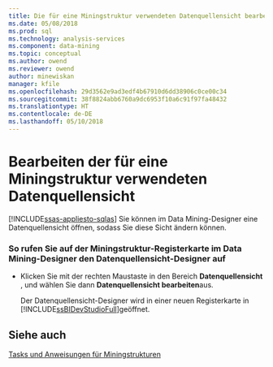 ```yaml
---
title: Die für eine Miningstruktur verwendeten Datenquellensicht bearbeiten | Microsoft Docs
ms.date: 05/08/2018
ms.prod: sql
ms.technology: analysis-services
ms.component: data-mining
ms.topic: conceptual
ms.author: owend
ms.reviewer: owend
author: minewiskan
manager: kfile
ms.openlocfilehash: 29d3562e9ad3edf4b67910d6dd38906c0ce00c34
ms.sourcegitcommit: 38f8824abb6760a9dc6953f10a6c91f97fa48432
ms.translationtype: HT
ms.contentlocale: de-DE
ms.lasthandoff: 05/10/2018
---
```

# <a name="edit-the-data-source-view-used-for-a-mining-structure"></a>Bearbeiten der für eine Miningstruktur verwendeten Datenquellensicht
[!INCLUDE[ssas-appliesto-sqlas](../../includes/ssas-appliesto-sqlas.md)]
  Sie können im Data Mining-Designer eine Datenquellensicht öffnen, sodass Sie diese Sicht ändern können.  
  
### <a name="to-access-data-source-view-designer-from-the-mining-structure-tab-in-data-mining-designer"></a>So rufen Sie auf der Miningstruktur-Registerkarte im Data Mining-Designer den Datenquellensicht-Designer auf  
  
-   Klicken Sie mit der rechten Maustaste in den Bereich **Datenquellensicht** , und wählen Sie dann **Datenquellensicht bearbeiten**aus.  
  
     Der Datenquellensicht-Designer wird in einer neuen Registerkarte in [!INCLUDE[ssBIDevStudioFull](../../includes/ssbidevstudiofull-md.md)]geöffnet.  
  
## <a name="see-also"></a>Siehe auch  
 [Tasks und Anweisungen für Miningstrukturen](../../analysis-services/data-mining/mining-structure-tasks-and-how-tos.md)  
  
  
